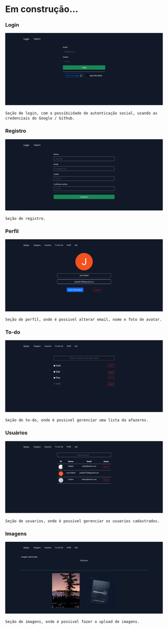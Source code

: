<h1> Em construção... </h1>
<h3> Login </h3>

<img src="./public/assets/images/tela-login.png" />

    Seção de login, com a possibiidade de autenticação social, usando as credenciais do Google / Github.
    
<h3> Registro </h3>

<img src="./public/assets/images/tela-registro.png" />

    Seção de registro.

<h3> Perfil </h3>

<img src="./public/assets/images/tela-perfil.png" />

    Seção de perfil, onde é possivel alterar email, nome e foto de avatar.
    
<h3> To-do </h3>

<img src="./public/assets/images/tela-to-do.png" />

    Seção de to-do, onde é possivel gerenciar uma lista da afazeres.
   
<h3> Usuários </h3>

<img src="./public/assets/images/tela-usuarios.png" />

    Seção de usuarios, onde é possivel gerenciar os usuarios cadastrados.
    
<h3> Imagens </h3>

<img src="./public/assets/images/tela-imagens.png" />

    Seção de imagens, onde é possivel fazer o upload de imagens.
